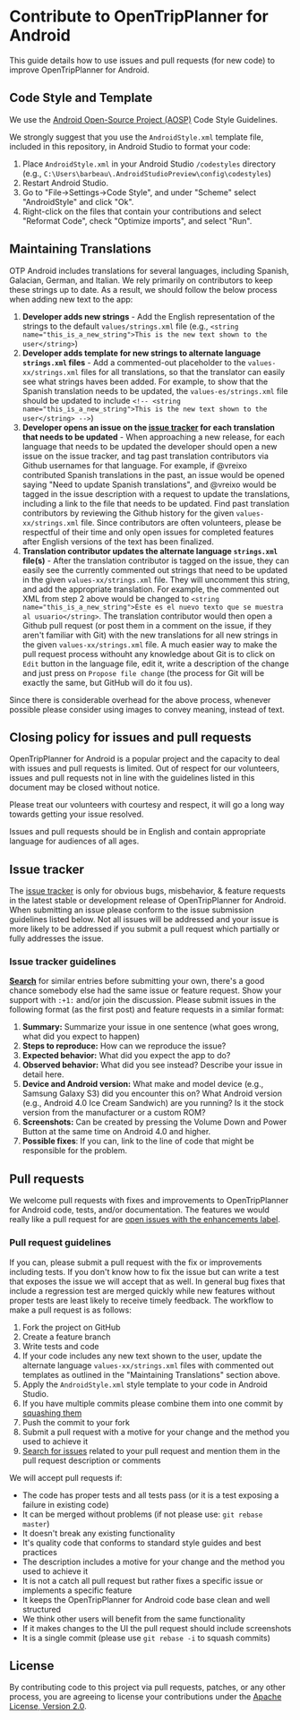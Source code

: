 # Contribute to OpenTripPlanner for Android

This guide details how to use issues and pull requests (for new code) to improve OpenTripPlanner for Android.

## Code Style and Template

We use the [Android Open-Source Project (AOSP)](http://source.android.com/source/code-style.html) Code Style Guidelines.

We strongly suggest that you use the `AndroidStyle.xml` template file, included in this repository, in Android Studio to format your code:

1. Place `AndroidStyle.xml` in your Android Studio `/codestyles` directory (e.g., `C:\Users\barbeau\.AndroidStudioPreview\config\codestyles`)
2. Restart Android Studio.
3. Go to "File->Settings->Code Style", and under "Scheme" select "AndroidStyle" and click "Ok".
4. Right-click on the files that contain your contributions and select "Reformat Code", check "Optimize imports", and select "Run".

## Maintaining Translations

OTP Android includes translations for several languages, including Spanish, Galacian, German, and Italian.  We rely primarily on contributors
to keep these strings up to date.  As a result,  we should follow the below process when adding new text to the app:

1. **Developer adds new strings** - Add the English representation of the strings to the default `values/strings.xml` file (e.g., `<string name="this_is_a_new_string">This is the new text shown to the user</string>`)
2. **Developer adds template for new strings to alternate language `strings.xml` files** - Add a commented-out placeholder to the `values-xx/strings.xml` files for all translations, so that the translator can easily see what strings haves been added.  For example, to show that the Spanish translation needs to be updated, the `values-es/strings.xml` file should be updated to include `<!-- <string name="this_is_a_new_string">This is the new text shown to the user</string> -->`)
3. **Developer opens an issue on the [issue tracker](https://github.com/CUTR-at-USF/OpenTripPlanner-for-Android/issues) for each translation that needs to be updated** - When approaching a new release, for each language that needs to be updated the developer should open a new issue on the issue tracker, and tag past translation contributors via Github usernames for that language.  For example, if @vreixo contributed Spanish translations in the past, an issue would be opened saying "Need to update Spanish translations", and @vreixo would be tagged in the issue description with a request to update the translations, including a link to the file that needs to be updated.  Find past translation contributors by reviewing the Github history for the given `values-xx/strings.xml` file.  Since contributors are often volunteers, please be respectful of their time and only open issues for completed features after English versions of the text has been finalized.
4. **Translation contributor updates the alternate language `strings.xml` file(s)** - After the translation contributor is tagged on the issue, they can easily see the currently commented out strings that need to be updated in the given `values-xx/strings.xml` file.  They will uncomment this string, and add the appropriate translation.  For example, the commented out XML from step 2 above would be changed to `<string name="this_is_a_new_string">Éste es el nuevo texto que se muestra al usuario</string>`.  The translation contributor would then open a Github pull request (or post them in a comment on the issue, if they aren't familiar with Git) with the new translations for all new strings in the given `values-xx/strings.xml` file. A much easier way to make the pull request process withouht any knowledge about Git is to click on `Edit` button in the language file, edit it, write a description of the change and just press on `Propose file change` (the process for Git will be exactly the same, but GitHub will do it fou us).

Since there is considerable overhead for the above process, whenever possible please consider using images to convey meaning, instead of text.

## Closing policy for issues and pull requests

OpenTripPlanner for Android is a popular project and the capacity to deal with issues and pull requests is limited. Out of respect for our volunteers, issues and pull requests not in line with the guidelines listed in this document may be closed without notice.

Please treat our volunteers with courtesy and respect, it will go a long way towards getting your issue resolved.

Issues and pull requests should be in English and contain appropriate language for audiences of all ages.

## Issue tracker

The [issue tracker](https://github.com/CUTR-at-USF/OpenTripPlanner-for-Android/issues) is only for obvious bugs, misbehavior, & feature requests in the latest stable or development release of OpenTripPlanner for Android. When submitting an issue please conform to the issue submission guidelines listed below. Not all issues will be addressed and your issue is more likely to be addressed if you submit a pull request which partially or fully addresses the issue.

### Issue tracker guidelines

**[Search](https://github.com/CUTR-at-USF/OpenTripPlanner-for-Android/search?q=&ref=cmdform&type=Issues)** for similar entries before submitting your own, there's a good chance somebody else had the same issue or feature request. Show your support with `:+1:` and/or join the discussion. Please submit issues in the following format (as the first post) and feature requests in a similar format:

1. **Summary:** Summarize your issue in one sentence (what goes wrong, what did you expect to happen)
2. **Steps to reproduce:** How can we reproduce the issue?
3. **Expected behavior:** What did you expect the app to do?
4. **Observed behavior:** What did you see instead?  Describe your issue in detail here.
5. **Device and Android version:** What make and model device (e.g., Samsung Galaxy S3) did you encounter this on?  What Android version (e.g., Android 4.0 Ice Cream Sandwich) are you running?  Is it the stock version from the manufacturer or a custom ROM?
6. **Screenshots:** Can be created by pressing the Volume Down and Power Button at the same time on Android 4.0 and higher.
7. **Possible fixes**: If you can, link to the line of code that might be responsible for the problem.

## Pull requests

We welcome pull requests with fixes and improvements to OpenTripPlanner for Android code, tests, and/or documentation. The features we would really like a pull request for are [open issues with the enhancements label](https://github.com/CUTR-at-USF/OpenTripPlanner-for-Android/issues?labels=enhancement&page=1&state=open).

### Pull request guidelines

If you can, please submit a pull request with the fix or improvements including tests. If you don't know how to fix the issue but can write a test that exposes the issue we will accept that as well. In general bug fixes that include a regression test are merged quickly while new features without proper tests are least likely to receive timely feedback. The workflow to make a pull request is as follows:

1. Fork the project on GitHub
2. Create a feature branch
3. Write tests and code
4. If your code includes any new text shown to the user, update the alternate language `values-xx/strings.xml` files with commented out templates as outlined in the "Maintaining Translations" section above.
5. Apply the `AndroidStyle.xml` style template to your code in Android Studio.
6. If you have multiple commits please combine them into one commit by [squashing them](http://git-scm.com/book/en/Git-Tools-Rewriting-History#Squashing-Commits)
7. Push the commit to your fork
8. Submit a pull request with a motive for your change and the method you used to achieve it
9. [Search for issues](https://github.com/CUTR-at-USF/OpenTripPlanner-for-Android/search?q=&ref=cmdform&type=Issues) related to your pull request and mention them in the pull request description or comments

We will accept pull requests if:

* The code has proper tests and all tests pass (or it is a test exposing a failure in existing code)
* It can be merged without problems (if not please use: `git rebase master`)
* It doesn't break any existing functionality
* It's quality code that conforms to standard style guides and best practices
* The description includes a motive for your change and the method you used to achieve it
* It is not a catch all pull request but rather fixes a specific issue or implements a specific feature
* It keeps the OpenTripPlanner for Android code base clean and well structured
* We think other users will benefit from the same functionality
* If it makes changes to the UI the pull request should include screenshots
* It is a single commit (please use `git rebase -i` to squash commits)

## License

By contributing code to this project via pull requests, patches, or any other process, you are agreeing to license your contributions under the [Apache License, Version 2.0](http://www.apache.org/licenses/LICENSE-2.0.html).
